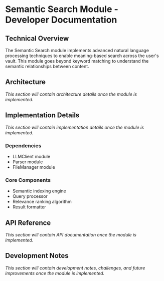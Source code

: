 # Semantic Search Module - Developer Documentation

## Technical Overview
The Semantic Search module implements advanced natural language processing techniques to enable meaning-based search across the user's vault. This module goes beyond keyword matching to understand the semantic relationships between content.

## Architecture
*This section will contain architecture details once the module is implemented.*

## Implementation Details
*This section will contain implementation details once the module is implemented.*

### Dependencies
- LLMClient module
- Parser module
- FileManager module

### Core Components
- Semantic indexing engine
- Query processor
- Relevance ranking algorithm
- Result formatter

## API Reference
*This section will contain API documentation once the module is implemented.*

## Development Notes
*This section will contain development notes, challenges, and future improvements once the module is implemented.*